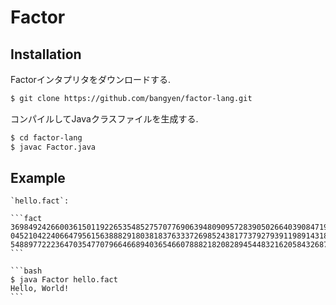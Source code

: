 # Factor

## Installation

Factorインタプリタをダウンロードする.

```bash
$ git clone https://github.com/bangyen/factor-lang.git
```

コンパイルしてJavaクラスファイルを生成する.

```bash
$ cd factor-lang
$ javac Factor.java
```

## Example

````{tab} Code
`hello.fact`:

```fact
36984924266003615011922653548527570776906394809095728390502664039084719772448479329746834661893127321230163671735810849403074005761268978590248555684779144382415921832191113067910581943341169429198926424099575803838053434
04521042240664795615638882918038183763337269852438177379279391198914318905708522942429083175949043436907382373784120050883530130461783536262371435927784898403902181728422040719539510804769372687954420886480089024272479698
54889772223647035477079664668940365466078882182082894544832162058432687471432035039562211894622122320810162126668193392646612444866666683344534104321551076240489177599069299330395158157392813505315866908539620319418304827
```
````

````{tab} Terminal
```bash
$ java Factor hello.fact
Hello, World!
```
````
